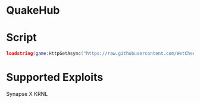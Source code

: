 # QuakeHub

# Script
```lua
loadstring(game:HttpGetAsync("https://raw.githubusercontent.com/WetCheezit/QuakeHub/main/main.lua"))();
```

# Supported Exploits
  Synapse X
  KRNL

